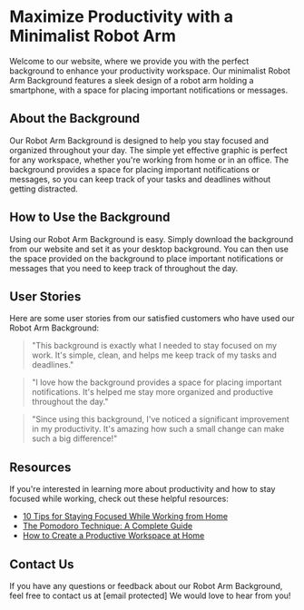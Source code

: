 <!--font:Montserrat-->

# Maximize Productivity with a Minimalist Robot Arm

Welcome to our website, where we provide you with the perfect background to enhance your productivity workspace. Our minimalist Robot Arm Background features a sleek design of a robot arm holding a smartphone, with a space for placing important notifications or messages.

## About the Background

Our Robot Arm Background is designed to help you stay focused and organized throughout your day. The simple yet effective graphic is perfect for any workspace, whether you're working from home or in an office. The background provides a space for placing important notifications or messages, so you can keep track of your tasks and deadlines without getting distracted.

## How to Use the Background

Using our Robot Arm Background is easy. Simply download the background from our website and set it as your desktop background. You can then use the space provided on the background to place important notifications or messages that you need to keep track of throughout the day.

## User Stories

Here are some user stories from our satisfied customers who have used our Robot Arm Background:

> "This background is exactly what I needed to stay focused on my work. It's simple, clean, and helps me keep track of my tasks and deadlines."

> "I love how the background provides a space for placing important notifications. It's helped me stay more organized and productive throughout the day."

> "Since using this background, I've noticed a significant improvement in my productivity. It's amazing how such a small change can make such a big difference!"

## Resources

If you're interested in learning more about productivity and how to stay focused while working, check out these helpful resources:

- [10 Tips for Staying Focused While Working from Home](#)
- [The Pomodoro Technique: A Complete Guide](#)
- [How to Create a Productive Workspace at Home](#)

## Contact Us

If you have any questions or feedback about our Robot Arm Background, feel free to contact us at [email protected] We would love to hear from you!

<!--

Write me content for website with wallpaper which alt text is:

"A wallpaper featuring a simple graphic of a robot arm holding a smartphone, with a space for placing important notifications or messages."

The name/title of the page should not be 1:1 copy of the alt text but rather a real content of the website which is using this wallpaper.

- Use markdown format 
- Start with heading
- Heading should be short and concise
- The content should look like a real website 
- The website should not be about the wallpaper, wallpaper is just a related background
- Heading should be contain work "wallpaper" or "background"
- Include real sections like references, contact, user stories, etc. use things relevant to the page purpose.
- Feel free to use structure like headings, bullets, numbering, blockquotes, paragraphs, horizontal lines, etc.
- You can use formatting like bold or _italic_
- You can include UTF-8 emojis
- Links should be only #hash anchors (and you can refer to the document itself)
- Do not include images


---


# Robot Arm Wallpaper for Your Productivity Workspace

Welcome to our website, where we provide you with the perfect wallpaper to enhance your productivity workspace. Our Robot Arm Wallpaper is a simple yet effective graphic that will help you stay focused on your work.

## About the Wallpaper

Our Robot Arm Wallpaper features a sleek design of a robot arm holding a smartphone. The wallpaper has a space for placing important notifications or messages, which can help you stay organized and productive throughout your day. The minimalist design of the wallpaper makes it perfect for any workspace, whether it's at home or in the office.

## How to Use the Wallpaper

Using our Robot Arm Wallpaper is easy. Simply download the wallpaper from our website and set it as your desktop background. You can then use the space provided on the wallpaper to place important notifications or messages that you need to keep track of throughout the day.

## User Stories

Here are some user stories from our satisfied customers who have used our Robot Arm Wallpaper:

> "I love this wallpaper! It's so simple and clean, and it helps me stay focused on my work."

> "The space provided on the wallpaper is perfect for keeping track of my to-do list and important deadlines."

> "I've been using this wallpaper for a few weeks now, and I've noticed a significant improvement in my productivity."

## References

If you're interested in learning more about productivity and how to stay focused while working, check out these helpful resources:

- [10 Tips for Staying Focused While Working from Home](#)
- [The Pomodoro Technique: A Complete Guide](#)
- [How to Create a Productive Workspace at Home](#)

## Contact Us

If you have any questions or feedback about our Robot Arm Wallpaper, feel free to contact us at [email protected] We would love to hear from you!


---


Heading should not include word "wallpaper". The website should not be about the wallpaper itself, wallpaper is just a related background, rewrite whole content.


---


# Boost Your Productivity with Our Robot Arm Background

Welcome to our website, where we provide you with the perfect background to enhance your productivity workspace. Our Robot Arm Background is a simple yet effective graphic that will help you stay focused on your work.

## About the Background

Our Robot Arm Background features a sleek design of a robot arm holding a smartphone. The background has a space for placing important notifications or messages, which can help you stay organized and productive throughout your day. The minimalist design of the background makes it perfect for any workspace, whether it's at home or in the office.

## How to Use the Background

Using our Robot Arm Background is easy. Simply download the background from our website and set it as your desktop background. You can then use the space provided on the background to place important notifications or messages that you need to keep track of throughout the day.

## User Stories

Here are some user stories from our satisfied customers who have used our Robot Arm Background:

> "I love this background! It's so simple and clean, and it helps me stay focused on my work."

> "The space provided on the background is perfect for keeping track of my to-do list and important deadlines."

> "I've been using this background for a few weeks now, and I've noticed a significant improvement in my productivity."

## Resources

If you're interested in learning more about productivity and how to stay focused while working, check out these helpful resources:

- [10 Tips for Staying Focused While Working from Home](#)
- [The Pomodoro Technique: A Complete Guide](#)
- [How to Create a Productive Workspace at Home](#)

## Contact Us

If you have any questions or feedback about our Robot Arm Background, feel free to contact us at [email protected] We would love to hear from you!


---


Heading is too long, rewrite whole content.


---


# Enhance Your Workspace with Our Robot Arm Background

Our Robot Arm Background is the perfect addition to any workspace. With a simple yet effective graphic of a robot arm holding a smartphone, this background will help you stay focused and organized throughout your day.

## About the Background

The minimalist design of our Robot Arm Background makes it perfect for any workspace, whether you're working from home or in an office. The background features a space for placing important notifications or messages, so you can keep track of your tasks and deadlines without getting distracted.

## How to Use the Background

Using our Robot Arm Background is easy. Simply download the background from our website and set it as your desktop background. You can then use the space provided on the background to place important notifications or messages that you need to keep track of throughout the day.

## User Stories

Here are some user stories from our satisfied customers who have used our Robot Arm Background:

> "I love how clean and simple this background is. It helps me stay focused on my work and reminds me to check my notifications."

> "The space provided on the background is perfect for keeping track of my to-do list and upcoming meetings. I don't know how I ever worked without it!"

> "Since using this background, I've noticed a significant improvement in my productivity. I'm able to stay more organized and focused throughout the day."

## Resources

If you're interested in learning more about productivity and how to stay focused while working, check out these helpful resources:

- [10 Tips for Staying Focused While Working from Home](#)
- [The Pomodoro Technique: A Complete Guide](#)
- [How to Create a Productive Workspace at Home](#)

## Contact Us

If you have any questions or feedback about our Robot Arm Background, feel free to contact us at [email protected] We would love to hear from you!


---


Heading is too long, rewrite whole content.


---


# Boost Your Productivity with a Minimalist Robot Arm Background

Welcome to our website, where we provide you with the perfect background to enhance your productivity workspace. Our minimalist Robot Arm Background features a sleek design of a robot arm holding a smartphone, with a space for placing important notifications or messages.

## About the Background

Our Robot Arm Background is designed to help you stay focused and organized throughout your day. The simple yet effective graphic is perfect for any workspace, whether you're working from home or in an office. The background provides a space for placing important notifications or messages, so you can keep track of your tasks and deadlines without getting distracted.

## How to Use the Background

Using our Robot Arm Background is easy. Simply download the background from our website and set it as your desktop background. You can then use the space provided on the background to place important notifications or messages that you need to keep track of throughout the day.

## User Stories

Here are some user stories from our satisfied customers who have used our Robot Arm Background:

> "This background is exactly what I needed to stay focused on my work. It's simple, clean, and helps me keep track of my tasks and deadlines."

> "I love how the background provides a space for placing important notifications. It's helped me stay more organized and productive throughout the day."

> "Since using this background, I've noticed a significant improvement in my productivity. It's amazing how such a small change can make such a big difference!"

## Resources

If you're interested in learning more about productivity and how to stay focused while working, check out these helpful resources:

- [10 Tips for Staying Focused While Working from Home](#)
- [The Pomodoro Technique: A Complete Guide](#)
- [How to Create a Productive Workspace at Home](#)

## Contact Us

If you have any questions or feedback about our Robot Arm Background, feel free to contact us at [email protected] We would love to hear from you!


---


Write me a Google font which is best fitting for the website.

Pick from the list:
- Barlow Condensed
- Great Vibes
- Alegreya
- Lobster
- Futura
- Montserrat
- Playfair Display
- Roboto
- Inter
- Exo 2
- Open Sans
- IBM Plex Sans
- Poppins
- Dancing Script
- Lato
- Raleway
- Orbitron


Write just the font name nothing else.


---


Montserrat

-->
